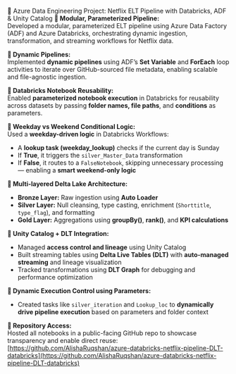 🔷 Azure Data Engineering Project: Netflix ELT Pipeline with Databricks, ADF & Unity Catalog
**🔹 Modular, Parameterized Pipeline:**  
Developed a modular, parameterized ELT pipeline using Azure Data Factory (ADF) and Azure Databricks, orchestrating dynamic ingestion, transformation, and streaming workflows for Netflix data.

**🔹 Dynamic Pipelines:**  
Implemented **dynamic pipelines** using ADF’s **Set Variable** and **ForEach** loop activities to iterate over GitHub-sourced file metadata, enabling scalable and file-agnostic ingestion.

**🔹 Databricks Notebook Reusability:**  
Enabled **parameterized notebook execution** in Databricks for reusability across datasets by passing **folder names, file paths**, and **conditions** as parameters.

**🔹 Weekday vs Weekend Conditional Logic:**  
Used a **weekday-driven logic** in Databricks Workflows:  
- A **lookup task (weekday_lookup)** checks if the current day is Sunday  
- If **True**, it triggers the `silver_Master_Data` transformation  
- If **False**, it routes to a `FalseNotebook`, skipping unnecessary processing — enabling a **smart weekend-only logic**

**🔹 Multi-layered Delta Lake Architecture:**  
- **Bronze Layer:** Raw ingestion using **Auto Loader**  
- **Silver Layer:** Null cleansing, type casting, enrichment (`Shorttitle`, `type_flag`), and formatting  
- **Gold Layer:** Aggregations using **groupBy()**, **rank()**, and **KPI calculations**

**🔹 Unity Catalog + DLT Integration:**  
- Managed **access control and lineage** using Unity Catalog  
- Built streaming tables using **Delta Live Tables (DLT)** with **auto-managed streaming** and lineage visualization  
- Tracked transformations using **DLT Graph** for debugging and performance optimization

**🔹 Dynamic Execution Control using Parameters:**  
- Created tasks like `silver_iteration` and `Lookup_loc` to **dynamically drive pipeline execution** based on parameters and folder context

**📂 Repository Access:**  
Hosted all notebooks in a public-facing GitHub repo to showcase transparency and enable direct reuse:  
[https://github.com/AlishaRuqshan/azure-databricks-netflix-pipeline-DLT-databricks](https://github.com/AlishaRuqshan/azure-databricks-netflix-pipeline-DLT-databricks)
